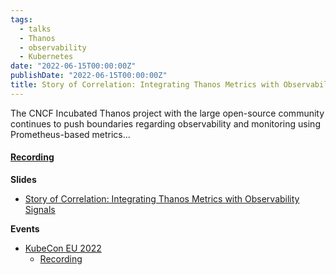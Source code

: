 ```yaml
---
tags:
  - talks
  - Thanos
  - observability
  - Kubernetes
date: "2022-06-15T00:00:00Z"
publishDate: "2022-06-15T00:00:00Z"
title: Story of Correlation: Integrating Thanos Metrics with Observability Signals
---
```


The CNCF Incubated Thanos project with the large open-source community continues to push boundaries regarding observability and monitoring using Prometheus-based metrics...

#### [Recording](https://youtu.be/rWFb01GW0mQ)

**Slides**
* [Story of Correlation: Integrating Thanos Metrics with Observability Signals](https://docs.google.com/presentation/d/1FvMqgD5jL5_eoUs6CgIFiBS06U0Ge1CBSXZKz26fsac/edit?usp=sharing)

**Events**
* [KubeCon EU 2022](https://sched.co/ytsK)
  * [Recording](https://youtu.be/rWFb01GW0mQ)